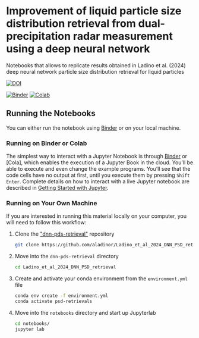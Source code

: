 # Improvement of liquid particle size distribution retrieval from dual-precipitation radar measurement using a deep neural network 
Notebooks that allows to replicate results obtained in Ladino et al. (2024) deep neural network particle size distribution retrieval for liquid particles

[![DOI](https://zenodo.org/badge/767055605.svg)](https://zenodo.org/doi/10.5281/zenodo.10905712)

[![Binder](https://mybinder.org/badge_logo.svg)](https://mybinder.org/v2/gh/aladinor/Ladino_et_al_2024_DNN_PSD_retrieval/main)
[![Colab](https://colab.research.google.com/assets/colab-badge.svg)](https://colab.research.google.com/github/aladinor/Ladino_et_al_2024_DNN_PSD_retrieval/blob/main)


## Running the Notebooks
You can either run the notebook using [Binder](https://mybinder.org/) or on your local machine.

### Running on Binder or Colab

The simplest way to interact with a Jupyter Notebook is through
[Binder](https://mybinder.org/) or [Cola], which enables the execution of a
Jupyter Book in the cloud. You’ll be able to execute
and even change the example programs. You’ll see that the code cells
have no output at first, until you execute them by pressing
`Shift` `Enter`. Complete details on how to interact with
a live Jupyter notebook are described in [Getting Started with
Jupyter](https://foundations.projectpythia.org/foundations/getting-started-jupyter.html).

### Running on Your Own Machine
If you are interested in running this material locally on your computer, you will need to follow this workflow:

1. Clone the ["dnn-pds-retrieval"](https://github.com/aladinor/Ladino_et_al_2024_DNN_PSD_retrieval) repository
    ```bash
    git clone https://github.com/aladinor/Ladino_et_al_2024_DNN_PSD_retrieval.git
    ```

2. Move into the `dnn-pds-retrieval` directory
    ```bash
    cd Ladino_et_al_2024_DNN_PSD_retrieval
    ```

3. Create and activate your conda environment from the `environment.yml` file
    ```bash
    conda env create -f environment.yml
    conda activate psd-retrievals
    ```

4.  Move into the `notebooks` directory and start up Jupyterlab
    ```bash
    cd notebooks/
    jupyter lab
    ```
